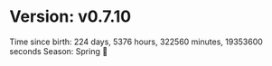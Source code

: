 # Version: v0.7.10
Time since birth: 224 days, 5376 hours, 322560 minutes, 19353600 seconds
Season: Spring 🌸
